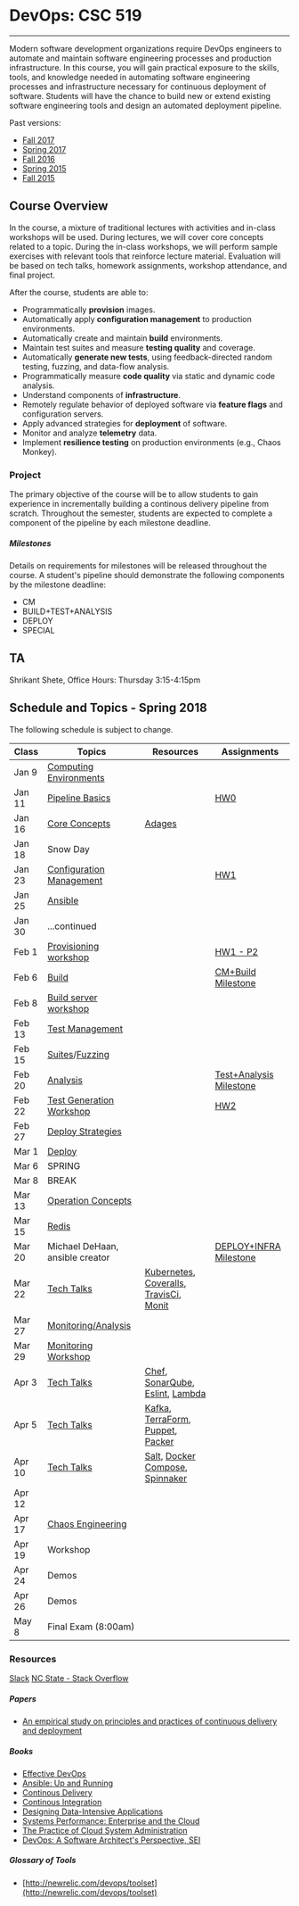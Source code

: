 # DevOps: CSC 519
-------------------------

Modern software development organizations require DevOps engineers to automate and maintain software engineering processes and production infrastructure. In this course, you will gain practical exposure to the skills, tools, and knowledge needed in automating software engineering processes and infrastructure necessary for continuous deployment of software. Students will have the chance to build new or extend existing software engineering tools and design an automated deployment pipeline.

Past versions:
* [Fall 2017](https://github.com/CSC-DevOps/Course/tree/Fall2017)
* [Spring 2017](https://github.com/CSC-DevOps/Course/tree/Spring2017)
* [Fall 2016](https://github.com/CSC-DevOps/Course/tree/Fall2016)
* [Spring 2015 ](https://github.com/CSC-DevOps/Course/tree/Spring2015)
* [Fall 2015 ](https://github.com/CSC-DevOps/Course/tree/Fall2015)

## Course Overview

In the course, a mixture of traditional lectures with activities and in-class workshops will be used.  During lectures, we will cover core concepts related to a topic. During the in-class workshops, we will perform sample exercises with relevant tools that reinforce lecture material.  Evaluation will be based on tech talks, homework assignments, workshop attendance, and final project.

After the course, students are able to:

* Programmatically **provision** images.
* Automatically apply **configuration management** to production environments.
* Automatically create and maintain **build** environments.
* Maintain test suites and measure **testing quality** and coverage.
* Automatically **generate new tests**, using feedback-directed random testing, fuzzing, and data-flow analysis.
* Programmatically measure **code quality** via static and dynamic code analysis.
* Understand components of **infrastructure**.
* Remotely regulate behavior of deployed software via **feature flags** and configuration servers.
* Apply advanced strategies for **deployment** of software.
* Monitor and analyze **telemetry** data.
* Implement **resilience testing** on production environments (e.g., Chaos Monkey).

### Project

The primary objective of the course will be to allow students to gain experience in incrementally building a continous delivery pipeline from scratch.  Throughout the semester, students are expected to complete a component of the pipeline by each milestone deadline.

##### Milestones

Details on requirements for milestones will be released throughout the course.  A student's pipeline should demonstrate the following components by the milestone deadline:

* CM
* BUILD+TEST+ANALYSIS
* DEPLOY
* SPECIAL

## TA

Shrikant Shete, Office Hours: Thursday 3:15-4:15pm


## Schedule and Topics - Spring 2018

The following schedule is subject to change.

| Class    | Topics                           |  Resources | Assignments       |
|----------|----------------------------------|------------| ----------------  |
| Jan 9    | [Computing Environments](https://github.com/chrisparnin/ComputingEnvironmentsWorkshop) |            |                   |
| Jan 11   | [Pipeline Basics](Workshops/PipelineBasics.md)| | [HW0](HW/HW0-Pipelines.md)|
| Jan 16   | [Core Concepts](http://tiny.cc/CSC-DevOpsCore)|  [Adages](https://github.com/CSC-DevOps/Course/blob/master/Readings/AdagesI.pdf)        |
| Jan 18   | Snow Day                         |            |                   |
| Jan 23   | [Configuration Management](https://docs.google.com/presentation/d/1PO_QTieMkRvW9MDEIMVS0dD5bk50fK5fvSgj5zNyPfw/edit#slide=id.g117c3bc2e1_0_0)         |            |  [HW1](HW/HW1-C.md)              |
| Jan 25   | [Ansible](https://github.com/CSC-DevOps/CM#configuration-management-workshop)|            |                   |
| Jan 30   | ...continued                     |            |                   |
| Feb 1    | [Provisioning workshop](https://github.ncsu.edu/CSC-DevOps-Spring2015/ServersWorkshop)            |            |[HW1 - P2](HW/HW1-A.md)|
| Feb 6    | [Build](https://docs.google.com/presentation/d/1PeI-RbsisPtC8tbKMgtB3IDlffLjE6obQkp-tL0Cmsw/edit#slide=id.p)                            |            |[CM+Build Milestone](Project/CM.md)|
| Feb 8    | [Build server workshop](https://github.com/CSC-DevOps/Course/blob/master/Workshops/Build.md)            |            |                   |
| Feb 13   | [Test Management](https://docs.google.com/presentation/d/1Wv149dt56DAixTn5BqdyHwVxBWyHU1pk5ohL7jlVAWs/edit#slide=id.p)                  |            |                   |
| Feb 15   | [Suites](https://github.com/CSC-DevOps/TestSuites)/[Fuzzing](https://github.com/CSC-DevOps/Fuzzing)                   |            |                   |
| Feb 20   | [Analysis](https://docs.google.com/presentation/d/1EkfcbwXko9gvtel0t4GD_cpE4me-OAIwdYt0p_OAeIs/edit#slide=id.p)                         |            |  [Test+Analysis Milestone](Project/BuildTestAnalysis.md)                    |
| Feb 22   | [Test Generation Workshop](https://github.com/CSC-DevOps/TestGeneration)                  |            |  [HW2](HW/HW2.md)       |
| Feb 27   | [Deploy Strategies](https://docs.google.com/presentation/d/1J3oDEPSGzDGa0B41Ppe8yA02tYicSgstVXHU5mGxU5w/edit#slide=id.g1da8fd6af9_0_0)                |            |                   |
| Mar 1    | [Deploy](https://github.com/CSC-DevOps/Deployment)                           |            |                   |
| Mar 6    | SPRING                           |            |                   |
| Mar 8    | BREAK                            |            |                   |
| Mar 13   | [Operation Concepts](https://docs.google.com/presentation/d/19TYz-XK5ou3mZP9I5a_Hp44ZQ-MsLK27yQyUaR1D8tc/edit#slide=id.g3527d62d8d_0_0)               |            |                   |
| Mar 15   | [Redis](https://github.com/CSC-DevOps/Queues)                            |            |                   |
| Mar 20   | Michael DeHaan, ansible creator  |            |   [DEPLOY+INFRA Milestone](Project/M3.md)                |
| Mar 22   | [Tech Talks](TechTalks.md)                       | [Kubernetes](https://github.ncsu.edu/khchoksi/Kubernetes-Tech-Talk), [Coveralls](https://github.ncsu.edu/sssaha2/CoverallsDemo), [TravisCi](https://github.com/rjain9/TravisCI), [Monit](Monit)           |                   |
| Mar 27   | [Monitoring/Analysis](https://docs.google.com/presentation/d/1swei7oeXWZGnXe9gC1jlh4Gd1h9Ri6I6x2kTgKr1BVw/edit#slide=id.p)              |            |                   |
| Mar 29   | [Monitoring Workshop](https://github.com/CSC-DevOps/Monitoring)                                 |            |                   |
| Apr 3    | [Tech Talks](TechTalks.md)                       | [Chef](https://github.ncsu.edu/dguttik/Chef-repo), [SonarQube](https://github.ncsu.edu/rcoutin/SonarQube), [Eslint](https://github.ncsu.edu/davitond/Eslint), [Lambda](https://github.com/AnkurSaxena135/AWS-Lambda-TechTalk)           |                   |
| Apr 5    | [Tech Talks](TechTalks.md)                       |  [Kafka](https://github.ncsu.edu/bramesh/KafkaDemo), [TerraForm](https://github.ncsu.edu/jbinkrot/terraform-tech-talk), [Puppet](https://github.ncsu.edu/dpatel12/DevOps-Puppet-Techtalk), [Packer](https://github.ncsu.edu/ppatel16/PackerTechTalk)          |                   |
| Apr 10   | [Tech Talks](TechTalks.md)                       | [Salt](https://github.ncsu.edu/kjadhav/salt-techtalk), [Docker Compose](https://github.ncsu.edu/itrust-no-one/tech-talk), [Spinnaker](https://github.ncsu.edu/scbutle2/tech-talk)           |                   |
| Apr 12   |                 |            |                   |
| Apr 17   | [Chaos Engineering](https://docs.google.com/presentation/d/1ZVRquK72cxqqSIY0OWU9wnA33UKDEPWz5UIcM2YBtJQ/edit#slide=id.p)                                 |            |                   |
| Apr 19   | Workshop                         |            |                   |
| Apr 24   | Demos                            |            |                   |
| Apr 26   | Demos                            |            |                   |
| May 8    | Final Exam (8:00am)              |            |                   |

### Resources

[Slack](https://csc519-spring2018.slack.com/)
[NC State - Stack Overflow](https://stackoverflow.com/c/ncsu/)

##### Papers

* [An empirical study on principles and practices of continuous delivery and deployment](https://peerj.com/preprints/1889.pdf)

##### Books

* [Effective DevOps](https://www.amazon.com/Effective-DevOps-Building-Collaboration-Affinity/dp/1491926309)
* [Ansible: Up and Running](http://www.ansiblebook.com/)
* [Continous Delivery](http://continuousdelivery.com/)
* [Continous Integration](http://www.amazon.com/Continuous-Integration-Improving-Software-Reducing/dp/0321336380)
* [Designing Data-Intensive Applications](http://dataintensive.net/)
* [Systems Performance: Enterprise and the Cloud](http://www.brendangregg.com/sysperfbook.html)
* [The Practice of Cloud System Administration](http://the-cloud-book.com/)
* [DevOps: A Software Architect's Perspective, SEI](http://www.amazon.com/DevOps-Software-Architects-Perspective-Engineering/dp/0134049845)

##### Glossary of Tools

* [http://newrelic.com/devops/toolset](http://newrelic.com/devops/toolset)
